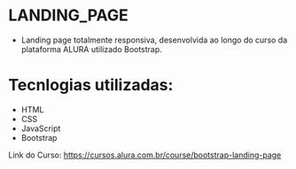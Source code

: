 # LANDING_PAGE

- Landing page totalmente responsiva, desenvolvida ao longo do curso da plataforma ALURA utilizado Bootstrap.

# Tecnlogias utilizadas:

- HTML
- CSS
- JavaScript
- Bootstrap

Link do Curso: https://cursos.alura.com.br/course/bootstrap-landing-page
